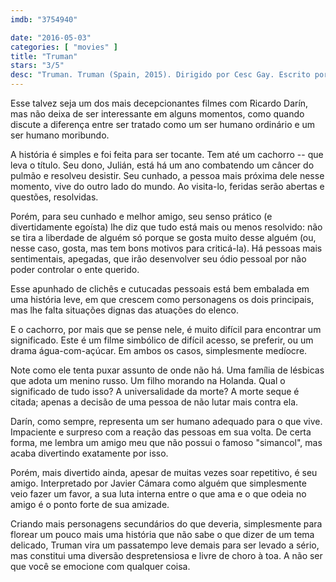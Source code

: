 ```yaml
---
imdb: "3754940"

date: "2016-05-03"
categories: [ "movies" ]
title: "Truman"
stars: "3/5"
desc: "Truman. Truman (Spain, 2015). Dirigido por Cesc Gay. Escrito por Tomàs Aragay, Cesc Gay. Com Ricardo Darín, Javier Cámara, Dolores Fonzi, Eduard Fernández, Troilo, Alex Brendemühl, Pedro Casablanc, José Luis Gómez, Javier Gutiérrez."
---
```

Esse talvez seja um dos mais decepcionantes filmes com Ricardo Darín, mas não deixa de ser interessante em alguns momentos, como quando discute a diferença entre ser tratado como um ser humano ordinário e um ser humano moribundo.

A história é simples e foi feita para ser tocante. Tem até um cachorro -- que leva o título. Seu dono, Julián, está há um ano combatendo um câncer do pulmão e resolveu desistir. Seu cunhado, a pessoa mais próxima dele nesse momento, vive do outro lado do mundo. Ao visita-lo, feridas serão abertas e questões, resolvidas.

Porém, para seu cunhado e melhor amigo, seu senso prático (e divertidamente egoísta) lhe diz que tudo está mais ou menos resolvido: não se tira a liberdade de alguém só porque se gosta muito desse alguém (ou, nesse caso, gosta, mas tem bons motivos para criticá-la). Há pessoas mais sentimentais, apegadas, que irão desenvolver seu ódio pessoal por não poder controlar o ente querido.

Esse apunhado de clichês e cutucadas pessoais está bem embalada em uma história leve, em que crescem como personagens os dois principais, mas lhe falta situações dignas das atuações do elenco.

E o cachorro, por mais que se pense nele, é muito difícil para encontrar um significado. Este é um filme simbólico de difícil acesso, se preferir, ou um drama água-com-açúcar. Em ambos os casos, simplesmente medíocre.

Note como ele tenta puxar assunto de onde não há. Uma família de lésbicas que adota um menino russo. Um filho morando na Holanda. Qual o significado de tudo isso? A universalidade da morte? A morte seque é citada; apenas a decisão de uma pessoa de não lutar mais contra ela.

Darín, como sempre, representa um ser humano adequado para o que vive. Impaciente e surpreso com a reação das pessoas em sua volta. De certa forma, me lembra um amigo meu que não possui o famoso "simancol", mas acaba divertindo exatamente por isso.

Porém, mais divertido ainda, apesar de muitas vezes soar repetitivo, é seu amigo. Interpretado por Javier Cámara como alguém que simplesmente veio fazer um favor, a sua luta interna entre o que ama e o que odeia no amigo é o ponto forte de sua amizade.

Criando mais personagens secundários do que deveria, simplesmente para florear um pouco mais uma história que não sabe o que dizer de um tema delicado, Truman vira um passatempo leve demais para ser levado a sério, mas constitui uma diversão despretensiosa e livre de choro à toa. A não ser que você se emocione com qualquer coisa.
